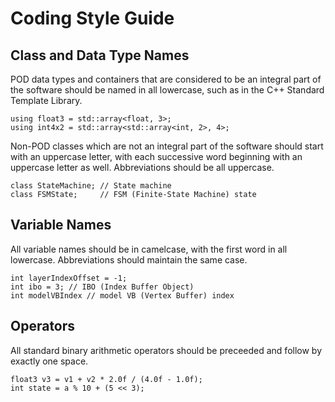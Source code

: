 # Coding Style Guide

## Class and Data Type Names

POD data types and containers that are considered to be an integral part of the software should be named in all lowercase, such as in the C++ Standard Template Library.

	using float3 = std::array<float, 3>;
	using int4x2 = std::array<std::array<int, 2>, 4>;

Non-POD classes which are not an integral part of the software should start with an uppercase letter, with each successive word beginning with an uppercase letter as well. Abbreviations should be all uppercase.

	class StateMachine; // State machine
	class FSMState;     // FSM (Finite-State Machine) state

## Variable Names

All variable names should be in camelcase, with the first word in all lowercase. Abbreviations should maintain the same case.

	int layerIndexOffset = -1;
	int ibo = 3; // IBO (Index Buffer Object)
	int modelVBIndex // model VB (Vertex Buffer) index

## Operators

All standard binary arithmetic operators should be preceeded and follow by exactly one space.

	float3 v3 = v1 + v2 * 2.0f / (4.0f - 1.0f);
	int state = a % 10 + (5 << 3);
